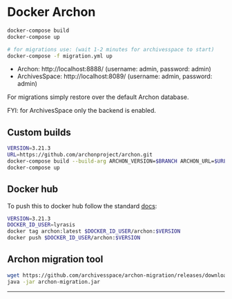 # Docker Archon

```bash
docker-compose build
docker-compose up

# for migrations use: (wait 1-2 minutes for archivesspace to start)
docker-compose -f migration.yml up
```

- Archon: http://localhost:8888/ (username: admin, password: admin)
- ArchivesSpace: http://localhost:8089/ (username: admin, password: admin)

For migrations simply restore over the default Archon database.

FYI: for ArchivesSpace only the backend is enabled.

## Custom builds

```bash
VERSION=3.21.3
URL=https://github.com/archonproject/archon.git
docker-compose build --build-arg ARCHON_VERSION=$BRANCH ARCHON_URL=$URL app
docker-compose up
```

## Docker hub

To push this to docker hub follow the standard [docs](https://docs.docker.com/docker-cloud/builds/push-images/):

```bash
VERSION=3.21.3
DOCKER_ID_USER=lyrasis
docker tag archon:latest $DOCKER_ID_USER/archon:$VERSION
docker push $DOCKER_ID_USER/archon:$VERSION
```

## Archon migration tool

```bash
wget https://github.com/archivesspace/archon-migration/releases/download/v2.3.x/archon-migration.jar
java -jar archon-migration.jar
```

---
